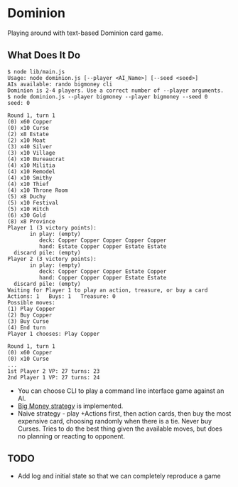 # Dominion

Playing around with text-based Dominion card game.

## What Does It Do

```
$ node lib/main.js
Usage: node dominion.js [--player <AI_Name>] [--seed <seed>]
AIs available: rando bigmoney cli
Dominion is 2-4 players. Use a correct number of --player arguments.
$ node dominion.js --player bigmoney --player bigmoney --seed 0
seed: 0

Round 1, turn 1
(0) x60 Copper
(0) x10 Curse
(2) x8 Estate
(2) x10 Moat
(3) x40 Silver
(3) x10 Village
(4) x10 Bureaucrat
(4) x10 Militia
(4) x10 Remodel
(4) x10 Smithy
(4) x10 Thief
(4) x10 Throne Room
(5) x8 Duchy
(5) x10 Festival
(5) x10 Witch
(6) x30 Gold
(8) x8 Province
Player 1 (3 victory points):
       in play: (empty)
          deck: Copper Copper Copper Copper Copper
          hand: Estate Copper Copper Estate Estate
  discard pile: (empty)
Player 2 (3 victory points):
       in play: (empty)
          deck: Copper Copper Copper Estate Copper
          hand: Copper Copper Copper Estate Estate
  discard pile: (empty)
Waiting for Player 1 to play an action, treasure, or buy a card
Actions: 1   Buys: 1   Treasure: 0
Possible moves:
(1) Play Copper
(2) Buy Copper
(3) Buy Curse
(4) End turn
Player 1 chooses: Play Copper

Round 1, turn 1
(0) x60 Copper
(0) x10 Curse
...
1st Player 2 VP: 27 turns: 23
2nd Player 1 VP: 27 turns: 24
```

 * You can choose CLI to play a command line interface game against an AI.
 * [Big Money strategy](http://wiki.dominionstrategy.com/index.php/Big_Money) is implemented.
 * Naive strategy - play +Actions first, then action cards, then buy the most
   expensive card, choosing randomly when there is a tie. Never buy Curses.
   Tries to do the best thing given the available moves, but does no planning
   or reacting to opponent.


## TODO

 * Add log and initial state so that we can completely reproduce a game
